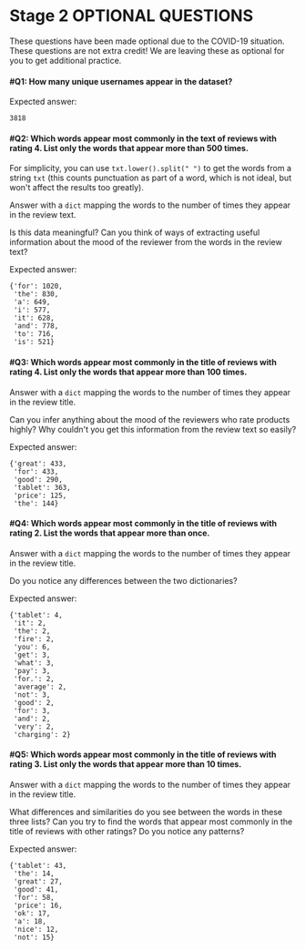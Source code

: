 # Stage 2 OPTIONAL QUESTIONS 

These questions have been made optional due to the COVID-19 situation. These questions are not extra credit! We are leaving these as optional for you to get additional practice.

#### #Q1: How many unique usernames appear in the dataset?

Expected answer:
```
3818
```

#### #Q2: Which words appear most commonly in the text of reviews with rating 4. List only the words that appear more than 500 times.

For simplicity, you can use `txt.lower().split(" ")` to get the words from a string `txt` (this counts punctuation as part of a word, which is not ideal, but won't affect the results too greatly).

Answer with a `dict` mapping the words to the number of times they appear in the review text.

Is this data meaningful? Can you think of ways of extracting useful information about the mood of the reviewer from the words in the review text?

Expected answer:
```
{'for': 1020,
 'the': 830,
 'a': 649,
 'i': 577,
 'it': 628,
 'and': 778,
 'to': 716,
 'is': 521}
```

#### #Q3: Which words appear most commonly in the title of reviews with rating 4. List only the words that appear more than 100 times.

Answer with a `dict` mapping the words to the number of times they appear in the review title.

Can you infer anything about the mood of the reviewers who rate products highly? Why couldn't you get this information from the review text so easily?

Expected answer:
```
{'great': 433,
 'for': 433,
 'good': 290,
 'tablet': 363,
 'price': 125,
 'the': 144}
```

#### #Q4: Which words appear most commonly in the title of reviews with rating 2. List the words that appear more than once.

Answer with a `dict` mapping the words to the number of times they appear in the review title.

Do you notice any differences between the two dictionaries?

Expected answer:
```
{'tablet': 4,
 'it': 2,
 'the': 2,
 'fire': 2,
 'you': 6,
 'get': 3,
 'what': 3,
 'pay': 3,
 'for.': 2,
 'average': 2,
 'not': 3,
 'good': 2,
 'for': 3,
 'and': 2,
 'very': 2,
 'charging': 2}
```

#### #Q5: Which words appear most commonly in the title of reviews with rating 3. List only the words that appear more than 10 times.

Answer with a `dict` mapping the words to the number of times they appear in the review title.

What differences and similarities do you see between the words in these three lists? Can you try to find the words that appear most commonly in the title of reviews with other ratings? Do you notice any patterns?

Expected answer:
```
{'tablet': 43,
 'the': 14,
 'great': 27,
 'good': 41,
 'for': 58,
 'price': 16,
 'ok': 17,
 'a': 18,
 'nice': 12,
 'not': 15}
```
